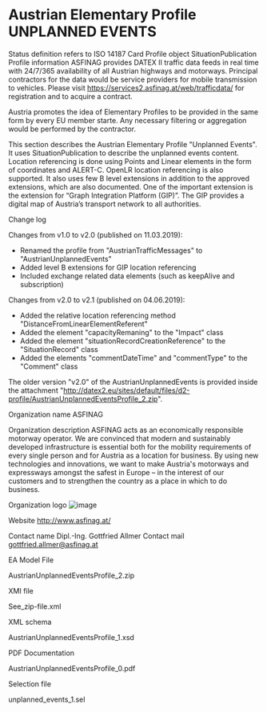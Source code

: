 # Austrian Elementary Profile UNPLANNED EVENTS

Status definition refers to ISO 14187
Card
Profile object
SituationPublication
Profile information
ASFINAG provides DATEX II  traffic data feeds in real time with 24/7/365 availability of all Austrian highways and motorways. Principal contractors for the data would be service providers for mobile transmission to vehicles. Please visit https://services2.asfinag.at/web/trafficdata/ for registration and to acquire a contract.

Austria promotes the idea of Elementary Profiles to be provided in the same form by every EU member starte. Any necessary filtering or aggregation would be performed by the contractor.

This section describes the Austrian Elementary Profile "Unplanned Events". It uses SituationPublication to describe the unplanned events content. Location referencing is done using Points and Linear elements in the form of coordinates and ALERT-C. OpenLR location referencing is also supported. It also uses few B level extensions in addition to the approved extensions, which are also documented. One of the important extension is the extension for “Graph Integration Platform (GIP)”. The GIP provides a digital map of Austria’s transport network to all authorities.

Change log

Changes from v1.0 to v2.0 (published on 11.03.2019):
- Renamed the profile from "AustrianTrafficMessages" to "AustrianUnplannedEvents"
- Added level B extensions for GIP location referencing
- Included exchange related data elements (such as keepAlive and subscription)

Changes from v2.0 to v2.1 (published on 04.06.2019):
- Added the relative location referencing method "DistanceFromLinearElementReferent"
- Added the element "capacityRemaning" to the "Impact" class
- Added the element "situationRecordCreationReference" to the "SituationRecord" class
- Added the elements "commentDateTime" and "commentType" to the "Comment" class

The older version "v2.0" of the AustrianUnplannedEvents is provided inside the attachment "http://datex2.eu/sites/default/files/d2-profile/AustrianUnplannedEventsProfile_2.zip".

Organization name
ASFINAG

Organization description
ASFINAG acts as an economically responsible motorway operator. We are convinced that modern and sustainably developed infrastructure is essential both for the mobility requirements of every single person and for Austria as a location for business. By using new technologies and innovations, we want to make Austria's motorways and expressways amongst the safest in Europe – in the interest of our customers and to strengthen the country as a place in which to do business.

Organization logo
![image](https://github.com/DATEX-II-EU/Profiles/assets/24648804/2aa15a0a-a1ce-4c66-bc43-32833ff04437)

Website
http://www.asfinag.at/

Contact name
Dipl.-Ing. Gottfried Allmer
Contact mail
gottfried.allmer@asfinag.at

EA Model File

AustrianUnplannedEventsProfile_2.zip

XMI file

See_zip-file.xml

XML schema

AustrianUnplannedEventsProfile_1.xsd

PDF Documentation

AustrianUnplannedEventsProfile_0.pdf

Selection file

unplanned_events_1.sel
